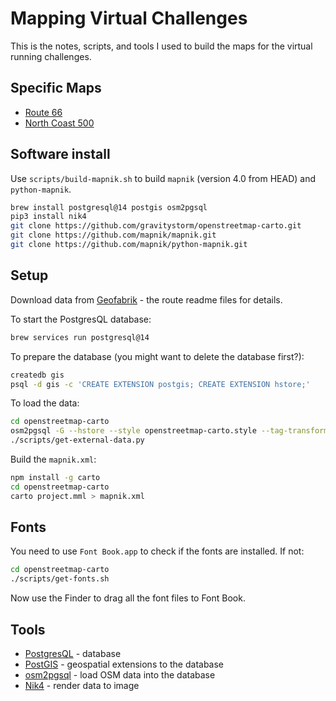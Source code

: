 # Mapping Virtual Challenges
This is the notes, scripts, and tools I used to build the maps for the virtual running challenges.

## Specific Maps
+ [Route 66](https://github.com/keithsharp/osm-print-maps/blob/main/README-Route-66.md)
+ [North Coast 500](https://github.com/keithsharp/osm-print-maps/blob/main/README-North-Coast-500.md)

## Software install
Use `scripts/build-mapnik.sh` to build `mapnik` (version 4.0 from HEAD) and `python-mapnik`.
```bash
brew install postgresql@14 postgis osm2pgsql
pip3 install nik4
git clone https://github.com/gravitystorm/openstreetmap-carto.git
git clone https://github.com/mapnik/mapnik.git
git clone https://github.com/mapnik/python-mapnik.git
```

## Setup
Download data from [Geofabrik](http://download.geofabrik.de/) - the route readme files for details.

To start the PostgresQL database:
```bash
brew services run postgresql@14
```

To prepare the database (you might want to delete the database first?):
```bash
createdb gis
psql -d gis -c 'CREATE EXTENSION postgis; CREATE EXTENSION hstore;'
```

To load the data:
```bash
cd openstreetmap-carto
osm2pgsql -G --hstore --style openstreetmap-carto.style --tag-transform-script openstreetmap-carto.lua -d gis ../data/us-latest.osm.pbf
./scripts/get-external-data.py
```

Build the `mapnik.xml`:
```bash
npm install -g carto
cd openstreetmap-carto
carto project.mml > mapnik.xml
```

## Fonts
You need to use `Font Book.app` to check if the fonts are installed.  If not:
```bash
cd openstreetmap-carto
./scripts/get-fonts.sh
```
Now use the Finder to drag all the font files to Font Book.

## Tools
+ [PostgresQL](https://www.postgresql.org) - database
+ [PostGIS](https://postgis.net) - geospatial extensions to the database
+ [osm2pgsql](https://osm2pgsql.org) - load OSM data into the database
+ [Nik4](https://github.com/Zverik/Nik4) - render data to image

